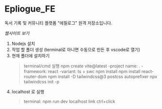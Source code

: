 # Epliogue_FE
독서 기록 및 커뮤니티 플랫폼 "에필로그" 원격 저장소입니다.


*웹사이트 보기*
1) Nodejs 설치
2) 작업 할 폴더 생성 (terminal로 아니면 수동으로 만든 후 vscode로 열기)
3) 현재 폴더에 설치하기
   > terminal/cmd 실행
   > npm create vite@latest
     -project name: .
     -framework: react
     -variant: ts + swc
   > npm install
   > npm install react-router-dom
   > npm install -D tailwindcss@3 postcss autoprefixer
   > npx tailwindcss init -p
4) localhost 로 실행
   > terminal: npm run dev
   > localhost link ctrl+click